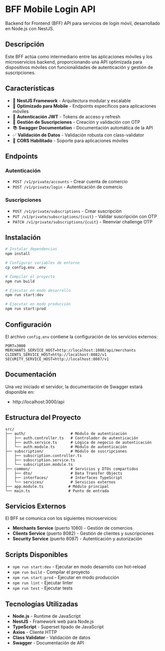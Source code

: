 # BFF Mobile Login API

Backend for Frontend (BFF) API para servicios de login móvil, desarrollado en Node.js con NestJS.

## Descripción

Este BFF actúa como intermediario entre las aplicaciones móviles y los microservicios backend, proporcionando una API optimizada para dispositivos móviles con funcionalidades de autenticación y gestión de suscripciones.

## Características

- 🚀 **NestJS Framework** - Arquitectura modular y escalable
- 📱 **Optimizado para Mobile** - Endpoints específicos para aplicaciones móviles
- 🔐 **Autenticación JWT** - Tokens de acceso y refresh
- 📧 **Gestión de Suscripciones** - Creación y validación con OTP
- 📚 **Swagger Documentation** - Documentación automática de la API
- ✅ **Validación de Datos** - Validación robusta con class-validator
- 🔄 **CORS Habilitado** - Soporte para aplicaciones móviles

## Endpoints

### Autenticación
- `POST /v1/private/accounts` - Crear cuenta de comercio
- `POST /v1/private/login` - Autenticación de comercio

### Suscripciones
- `POST /v1/private/subscriptions` - Crear suscripción
- `PUT /v1/private/subscriptions/{cuit}` - Validar suscripción con OTP
- `PATCH /v1/private/subscriptions/{cuit}` - Reenviar challenge OTP

## Instalación

```bash
# Instalar dependencias
npm install

# Configurar variables de entorno
cp config.env .env

# Compilar el proyecto
npm run build

# Ejecutar en modo desarrollo
npm run start:dev

# Ejecutar en modo producción
npm run start:prod
```

## Configuración

El archivo `config.env` contiene la configuración de los servicios externos:

```env
PORT=3000
MERCHANTS_SERVICE_HOST=http://localhost:1080/api/merchants
CLIENTS_SERVICE_HOST=http://localhost:8082/v1
SECURITY_SERVICE_HOST=http://localhost:8087/v1
```

## Documentación

Una vez iniciado el servidor, la documentación de Swagger estará disponible en:
- http://localhost:3000/api

## Estructura del Proyecto

```
src/
├── auth/                    # Módulo de autenticación
│   ├── auth.controller.ts   # Controlador de autenticación
│   ├── auth.service.ts      # Lógica de negocio de autenticación
│   └── auth.module.ts       # Módulo de autenticación
├── subscription/            # Módulo de suscripciones
│   ├── subscription.controller.ts
│   ├── subscription.service.ts
│   └── subscription.module.ts
├── common/                  # Servicios y DTOs compartidos
│   ├── dto/                 # Data Transfer Objects
│   ├── interfaces/          # Interfaces TypeScript
│   └── services/            # Servicios externos
├── app.module.ts           # Módulo principal
└── main.ts                 # Punto de entrada
```

## Servicios Externos

El BFF se comunica con los siguientes microservicios:

- **Merchants Service** (puerto 1080) - Gestión de comercios
- **Clients Service** (puerto 8082) - Gestión de clientes y suscripciones
- **Security Service** (puerto 8087) - Autenticación y autorización

## Scripts Disponibles

- `npm run start:dev` - Ejecutar en modo desarrollo con hot-reload
- `npm run build` - Compilar el proyecto
- `npm run start:prod` - Ejecutar en modo producción
- `npm run lint` - Ejecutar linter
- `npm run test` - Ejecutar tests

## Tecnologías Utilizadas

- **Node.js** - Runtime de JavaScript
- **NestJS** - Framework web para Node.js
- **TypeScript** - Superset tipado de JavaScript
- **Axios** - Cliente HTTP
- **Class Validator** - Validación de datos
- **Swagger** - Documentación de API
